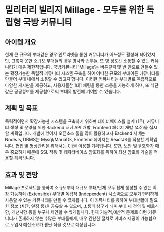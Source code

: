 # 밀리터리 빌리지 Millage - 모두를 위한 독립형 국방 커뮤니티

## 아이템 개요

현재 큰 규모의 부대같은 경우 인트라넷을 통한 커뮤니티가 어느정도 활성화 되어있지만, 그렇지 못한 소규모 부대들의 경우 병사와 간부들, 또 병 상호간 소통할 수 있는 커뮤니티가 매우 제한적입니다. 국방커뮤니티 'Millage'는 버튼클릭 몇 번 만으로 만들수 있는 확장가능한 독립적 커뮤니티 시스템 구축을 하여 어떠한 규모의 부대이든 커뮤니티를 만들어 부대 내에서 소통할 수 있고자 합니다. 이러한 커뮤니티는 부대별로 독립적으로 다양한 게시판을 제공하고, 사용자들간 1대1 채팅을 통한 소통을 가능하게 하며, 또 식단같은 공공정보를 제공함으로써 부대의 발전에 기여할 수 있습니다.

## 계획 및 목표

독릭적이면서 확장가능한 시스템을 구축하기 위하여 데이터베이스를 설계 (1주), 커뮤니티 생성 및 운영을 위한 Backend 서버 API 개발, Frontend 페이지 개발 (4주)을 실시할 계획입니다. 개발에 있어서 오픈소스 툴을 많이 활용하고자 Backend 서버는 NodeJs, DBMS는 Mysql/MariaDB, Frontend 페이지는 ReactJS를 적용할 계획입니다. 협업 및 형상관리을 위해서는 Git을 이용할 계획입니다. 또한, 보안 및 암호화가 매우 중요하기 때문에 SSL 적용 및 데이터베이스 암호화를 위하여 최신 암호화 기술을 적용할 계획입니다.

## 효과 및 전망

Millage 프로젝트를 통하여 소규모부터 대규모 부대/단체 모두 쉽게 생성할 수 있는 확장 가능하며 (Extensible) 부대별 독립적 (Independent) 시스템으로 모두가 편리하게 사용할 수 있는 커뮤니티를 만들 수 있게됩니다. 이 커뮤니티를 통하여 부대생활에 필요한 정보 (식단, 일정 등)을 공유할 수 있으며, 소통의 창구가 되어 부대 내 건의 및 애로사항, 개선사항 등을 누구나 제안할 수 있게됩니다. 현재 기술적,예산적 문제로 이런 커뮤니티가 존재하지 않는 수많은 부대들에게, 매우 간단한 절차로 서비스 제공이 가능함으로 도입시 예산소요가 훨씬 적을 것으로 예상됩니다.
